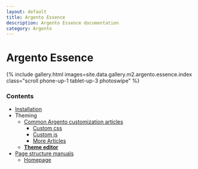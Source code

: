 ```yaml
---
layout: default
title: Argento Essence
description: Argento Essence documentation
category: Argento
---
```


# Argento Essence

{% include gallery.html images=site.data.gallery.m2.argento.essence.index class="scroll phone-up-1 tablet-up-3 photoswipe" %}

### Contents

-  [Installation](/m2/argento/installation/)
-  Theming
    -  [Common Argento customization articles](/m2/argento/customization/)
       - [Custom css](/m2/argento/customization/custom-css/)
       - [Custom js](/m2/argento/customization/custom-js/)
       - [More Articles](/m2/argento/customization/)
    -  [**Theme editor**](theme-editor/)
-  [Page structure manuals](page-structure/)
   -  [Homepage](page-structure/homepage/)
